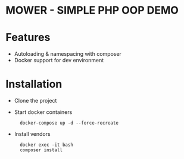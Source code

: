 MOWER - SIMPLE PHP OOP DEMO
========

# Features

- Autoloading & namespacing with composer
- Docker support for dev environment

# Installation

- Clone the project

- Start docker containers

  ```
    docker-compose up -d --force-recreate
  ```
  
- Install vendors

  ```
    docker exec -it bash
    composer install
  ```